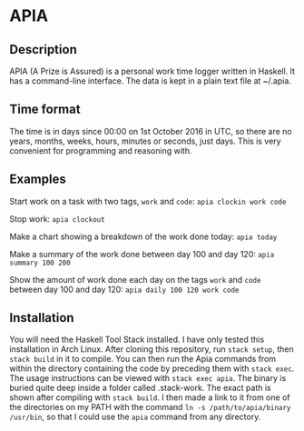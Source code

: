 # APIA
## Description
APIA (A Prize is Assured) is a personal work time logger written in Haskell.  It has a command-line interface.  The data is kept in a plain text file at ~/.apia. 

## Time format
The time is in days since 00:00 on 1st October 2016 in UTC, so there are no years, months, weeks, hours, minutes or seconds, just days.  This is very convenient for programming and reasoning with.

## Examples
Start work on a task with two tags, `work` and `code`:
```apia clockin work code```

Stop work:
```apia clockout```

Make a chart showing a breakdown of the work done today:
```apia today```

Make a summary of the work done between day 100 and day 120:
```apia summary 100 200```

Show the amount of work done each day on the tags `work` and `code` between day 100 and day 120:
```apia daily 100 120 work code```

## Installation

You will need the Haskell Tool Stack installed.  I have only tested this installation in Arch Linux.  After cloning this repository, run `stack setup`, then `stack build` in it to compile.  You can then run the Apia commands from within the directory containing the code by preceding them with `stack exec`. The usage instructions can be viewed with `stack exec apia`.  The binary is buried quite deep inside a folder called .stack-work.  The exact path is shown after compiling with `stack build`.  I then made a link to it from one of the directories on my PATH with the command `ln -s /path/to/apia/binary /usr/bin`, so that I could use the `apia` command from any directory.

